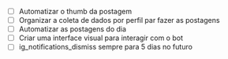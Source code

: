 - [ ] Automatizar o thumb da postagem
- [ ] Organizar a coleta de dados por perfil par fazer as postagens
- [ ] Automatizar as postagens do dia
- [ ] Criar uma interface visual para interagir com o bot
- [ ] ig_notifications_dismiss sempre para 5 dias no futuro